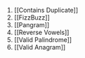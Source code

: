 1. [[Contains Duplicate]]
2. [[FizzBuzz]]
3. [[Pangram]]
4. [[Reverse Vowels]]
5. [[Valid Palindrome]]
6. [[Valid Anagram]]